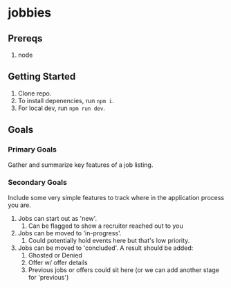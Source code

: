 # jobbies

## Prereqs

1. node

## Getting Started

1. Clone repo.
2. To install depenencies, run `npm i`.
3. For local dev, run `npm run dev`.

## Goals

### Primary Goals

Gather and summarize key features of a job listing.

### Secondary Goals

Include some very simple features to track where in the application process you are.

1. Jobs can start out as 'new'.
   1. Can be flagged to show a recruiter reached out to you
2. Jobs can be moved to 'in-progress'.
   1. Could potentially hold events here but that's low priority.
3. Jobs can be moved to 'concluded'. A result should be added:
   1. Ghosted or Denied
   2. Offer w/ offer details
   3. Previous jobs or offers could sit here (or we can add another stage for 'previous')